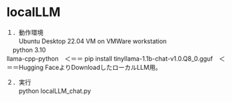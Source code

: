 # localLLM

１．動作環境  
　　Ubuntu Desktop 22.04 VM on VMWare workstation  
  　python 3.10  
    llama-cpp-python　＜＝＝ pip install
    tinyllama-1.1b-chat-v1.0.Q8_0.gguf　＜＝＝Hugging FaceよりDownloadしたローカルLLM用。  


  ２．実行  
  　　python localLLM_chat.py
